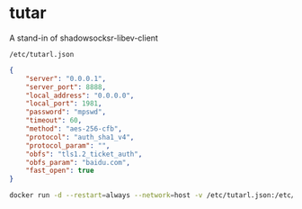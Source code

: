 # tutar
A stand-in of shadowsocksr-libev-client


`/etc/tutarl.json`
```json
{
    "server": "0.0.0.1",
    "server_port": 8888,
    "local_address": "0.0.0.0",
    "local_port": 1981,
    "password": "mpswd",
    "timeout": 60,
    "method": "aes-256-cfb",
    "protocol": "auth_sha1_v4",
    "protocol_param": "",
    "obfs": "tls1.2_ticket_auth",
    "obfs_param": "baidu.com",
    "fast_open": true
}
```

```bash
docker run -d --restart=always --network=host -v /etc/tutarl.json:/etc/tutarl.json --name tutar tutacc/tutar
```
